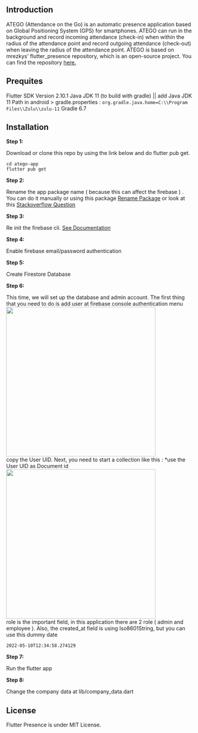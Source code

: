 ## Introduction

ATEGO (Attendance on the Go) is an automatic presence application based on Global Positioning System (GPS) for smartphones. ATEGO can run in the background and record incoming attendance (check-in) when within the radius of the attendance point and record outgoing attendance (check-out) when leaving the radius of the attendance point. ATEGO is based on mrezkys' flutter_presence repository, which is an open-source project. You can find the repository <a href="https://github.com/mrezkys/flutter_presence/">here.</a>

[//]: # (## App Screenshot)

[//]: # ()
[//]: # (<img src="https://github.com/mrezkys/flutter_presence/blob/main/demo/banner.jpg" width="auto" height="auto" >)

[//]: # (<img src="https://github.com/mrezkys/flutter_presence/blob/main/demo/shot.jpg" width="auto" height="auto" >)

[//]: # (<img src="https://github.com/mrezkys/flutter_presence/blob/main/demo/details.jpg" width="auto" height="auto" >)

## Prequites

Flutter SDK Version 2.10.1
Java JDK 11 (to build with gradle) || add Java JDK 11 Path in android > gradle.properties : `org.gradle.java.home=C:\\Program Files\\Zulu\\zulu-11`
Gradle 6.7

## Installation

**Step 1:**

Download or clone this repo by using the link below and do flutter pub get.

```
cd atego-app
flutter pub get
```

**Step 2:**

Rename the app package name ( because this can affect the firebase ) . You can do it manually or using this package <a href="https://pub.dev/packages/rename">Rename Package</a> or look at this <a href="https://stackoverflow.com/questions/51534616/how-to-change-package-name-in-flutter">Stackoverflow Question</a>

**Step 3:**

Re init the firebase cli. <a href="https://firebase.google.com/docs/flutter/setup">See Documentation</a>

**Step 4:**

Enable firebase email/password authentication

**Step 5:**

Create Firestore Database

**Step 6:**

This time, we will set up the database and admin account. The first thing that you need to do is add user at firebase console authentication menu
<br><img src="https://github.com/mrezkys/flutter_presence/blob/main/demo/tutor/step 1.JPG" width="400" height="auto" ><br>
copy the User UID. Next, you need to start a collection like this : *use the User UID as Document id
<br><img src="https://github.com/mrezkys/flutter_presence/blob/main/demo/tutor/step 2.JPG" width="400" height="auto" ><br>
role is the important field, in this application there are 2 role ( admin and employee ). Also, the created_at field is using Iso8601String, but you can use this dummy date
```
2022-05-10T12:34:58.274129
```

**Step 7:**

Run the flutter app

**Step 8:**

Change the company data at lib/company_data.dart
## License
Flutter Presence is under MIT License.
